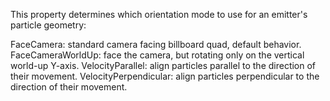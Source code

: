 This property determines which orientation mode to use for an emitter's
particle geometry:

FaceCamera: standard camera facing billboard quad, default behavior.
FaceCameraWorldUp: face the camera, but rotating only on the vertical
world-up Y-axis. VelocityParallel: align particles parallel to the
direction of their movement. VelocityPerpendicular: align particles
perpendicular to the direction of their movement.